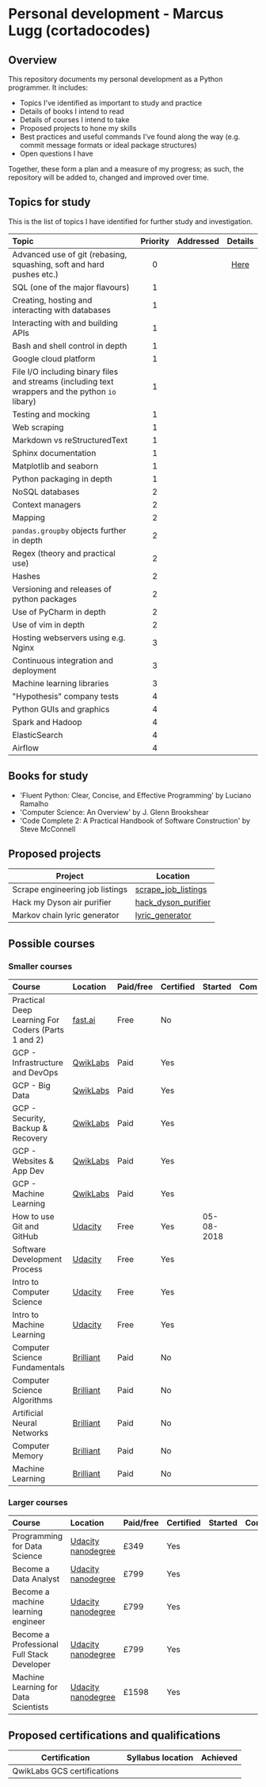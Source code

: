 # Personal development - Marcus Lugg (cortadocodes)
## Overview
This repository documents my personal development as a Python programmer. It includes:
* Topics I've identified as important to study and practice
* Details of books I intend to read
* Details of courses I intend to take
* Proposed projects to hone my skills
* Best practices and useful commands I've found along the way (e.g. commit message formats or ideal package structures) 
* Open questions I have

Together, these form a plan and a measure of my progress; as such, the repository will be added to, changed and 
improved over time.
## Topics for study
This is the list of topics I have identified for further study and investigation.

| Topic              | Priority | Addressed | Details |
| :----------------- | :-------:| :-------: | :----------------------------: |
| Advanced use of git (rebasing, squashing, soft and hard pushes etc.) | 0 |  | [Here](docs/topics/git.md) |
| SQL (one of the major flavours) | 1 |
| Creating, hosting and interacting with databases | 1 |
| Interacting with and building APIs | 1 | 
| Bash and shell control in depth | 1 |
| Google cloud platform | 1 |
| File I/O including binary files and streams (including text wrappers and the python `io` libary) | 1 |
| Testing and mocking | 1 |
| Web scraping | 1 |
| Markdown vs reStructuredText | 1 |
| Sphinx documentation | 1 |
| Matplotlib and seaborn | 1 |
| Python packaging in depth | 1 |
| NoSQL databases | 2 |
| Context managers | 2 |
| Mapping | 2 |
| `pandas.groupby` objects further in depth | 2 |
| Regex (theory and practical use) | 2 |
| Hashes | 2 |
| Versioning and releases of python packages | 2 |
| Use of PyCharm in depth | 2 |
| Use of vim in depth | 2 |
| Hosting webservers using e.g. Nginx | 3 |
| Continuous integration and deployment | 3 |
| Machine learning libraries | 3 |
| "Hypothesis" company tests | 4 |
| Python GUIs and graphics | 4 |
| Spark and Hadoop | 4 |
| ElasticSearch | 4 |
| Airflow | 4 |
## Books for study

* 'Fluent Python: Clear, Concise, and Effective Programming' by Luciano Ramalho
* 'Computer Science: An Overview' by J. Glenn Brookshear
* 'Code Complete 2: A Practical Handbook of Software Construction' by Steve McConnell
## Proposed projects

| Project | Location |
| ------- | ----------- |
| Scrape engineering job listings | [scrape_job_listings](projects/scrape_job_listings)
| Hack my Dyson air purifier | [hack_dyson_purifier](projects/hack_dyson_purifier)	   
| Markov chain lyric generator | [lyric_generator](projects/lyric_generator)
## Possible courses

### Smaller courses

| Course | Location | Paid/free | Certified | Started | Completed |
| :----- | :------- | :-------- | :-------- | :------ | :-------- |
| Practical Deep Learning For Coders (Parts 1 and 2) | [fast.ai](http://course.fast.ai) | Free | No |
| GCP - Infrastructure and DevOps | [QwikLabs](https://qwiklabs.com/home?locale=en) | Paid | Yes |
| GCP - Big Data | [QwikLabs](https://qwiklabs.com/home?locale=en) | Paid | Yes |
| GCP - Security, Backup & Recovery | [QwikLabs](https://qwiklabs.com/home?locale=en) | Paid | Yes |
| GCP - Websites & App Dev | [QwikLabs](https://qwiklabs.com/home?locale=en) | Paid | Yes |
| GCP - Machine Learning | [QwikLabs](https://qwiklabs.com/home?locale=en) | Paid | Yes |
| How to use Git and GitHub | [Udacity](https://eu.udacity.com/course/how-to-use-git-and-github--ud775) | Free | Yes | 05-08-2018 |
| Software Development Process | [Udacity](https://eu.udacity.com/course/software-development-process--ud805) | Free | Yes |
| Intro to Computer Science | [Udacity](https://eu.udacity.com/course/intro-to-computer-science--cs101) | Free | Yes |
| Intro to Machine Learning | [Udacity](https://eu.udacity.com/course/intro-to-machine-learning--ud120) | Free | Yes |
| Computer Science Fundamentals | [Brilliant](https://brilliant.org/courses/computer-science-fundamentals/) | Paid | No |
| Computer Science Algorithms | [Brilliant](https://brilliant.org/courses/computer-science-algorithms/) | Paid | No |
| Artificial Neural Networks | [Brilliant](https://brilliant.org/courses/artificial-neural-networks/) | Paid | No |
| Computer Memory | [Brilliant](https://brilliant.org/courses/memory/) | Paid | No |
| Machine Learning | [Brilliant](https://brilliant.org/courses/machine-learning/) | Paid | No |
 
 ### Larger courses
| Course | Location | Paid/free | Certified | Started | Completed |
| :----- | :------- | :-------- | :-------- | :------ | :-------- |
| Programming for Data Science | [Udacity nanodegree](https://eu.udacity.com/course/programming-for-data-science-nanodegree--nd104) | £349 | Yes |
| Become a Data Analyst | [Udacity nanodegree](https://eu.udacity.com/course/data-analyst-nanodegree--nd002) | £799 | Yes |
| Become a machine learning engineer | [Udacity nanodegree](https://eu.udacity.com/course/machine-learning-engineer-nanodegree--nd009) | £799 | Yes |
| Become a Professional Full Stack Developer | [Udacity nanodegree](https://eu.udacity.com/course/full-stack-web-developer-nanodegree--nd004) | £799 | Yes |
| Machine Learning for Data Scientists | [Udacity nanodegree](https://eu.udacity.com/course/data-scientist-nanodegree--nd025) | £1598 | Yes |
## Proposed certifications and qualifications

| Certification | Syllabus location | Achieved |
| ------------- | ----------------- | -------- |
| QwikLabs GCS certifications
